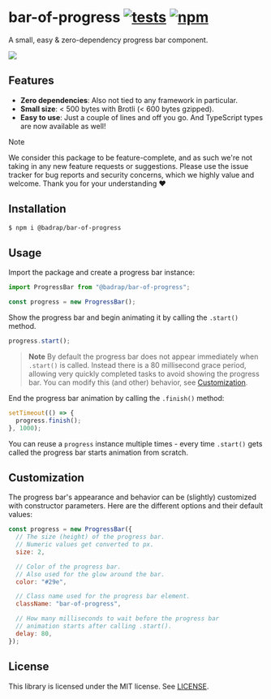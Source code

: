 # bar-of-progress [![tests](https://github.com/badrap/bar-of-progress/workflows/tests/badge.svg)](https://github.com/badrap/bar-of-progress/actions?query=workflow%3Atests) [![npm](https://img.shields.io/npm/v/@badrap/bar-of-progress.svg)](https://www.npmjs.com/package/@badrap/bar-of-progress)

A small, easy & zero-dependency progress bar component.

![](https://user-images.githubusercontent.com/19776768/56576324-b40f1100-65d0-11e9-8332-37411ed01bd8.gif)

## Features

- **Zero dependencies**: Also not tied to any framework in particular.
- **Small size**: < 500 bytes with Brotli (< 600 bytes gzipped).
- **Easy to use**: Just a couple of lines and off you go. And TypeScript types are now available as well!

> [!NOTE]
> We consider this package to be feature-complete, and as such we're not taking in any new feature requests or suggestions. Please use the issue tracker for bug reports and security concerns, which we highly value and welcome. Thank you for your understanding ❤️

## Installation

```sh
$ npm i @badrap/bar-of-progress
```

## Usage

Import the package and create a progress bar instance:

```js
import ProgressBar from "@badrap/bar-of-progress";

const progress = new ProgressBar();
```

Show the progress bar and begin animating it by calling the `.start()` method. 

```js
progress.start();
```

> **Note**
> By default the progress bar does not appear immediately when `.start()` is called. Instead there is a 80 millisecond grace period, allowing very quickly completed tasks to avoid showing the progress bar. You can modify this (and other) behavior, see [Customization](#customization).

End the progress bar animation by calling the `.finish()` method:

```js
setTimeout(() => {
  progress.finish();
}, 1000);
```

You can reuse a `progress` instance multiple times - every time `.start()` gets called the progress bar starts animation from scratch.

## Customization

The progress bar's appearance and behavior can be (slightly) customized with constructor parameters. Here are the different options and their default values:

```js
const progress = new ProgressBar({
  // The size (height) of the progress bar.
  // Numeric values get converted to px.
  size: 2,

  // Color of the progress bar.
  // Also used for the glow around the bar.
  color: "#29e",

  // Class name used for the progress bar element.
  className: "bar-of-progress",

  // How many milliseconds to wait before the progress bar
  // animation starts after calling .start().
  delay: 80,
});
```

## License

This library is licensed under the MIT license. See [LICENSE](./LICENSE).
